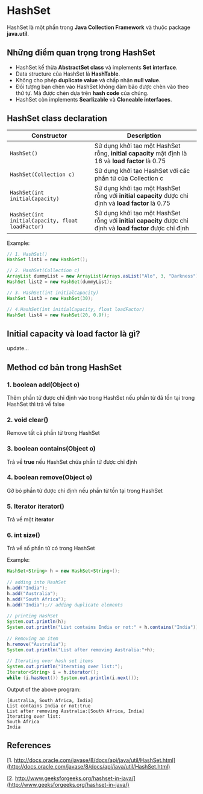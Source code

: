 # HashSet
HashSet là một phần trong **Java Collection Framework** và thuộc package **java.util**.
## Những điểm quan trọng trong HashSet
- HashSet kế thừa **AbstractSet class** và implements **Set interface**.
- Data structure của HashSet là **HashTable**.
- Không cho phép **duplicate value** và chấp nhận **null value**.
- Đối tượng bạn chèn vào HashSet không đảm bảo được chèn vào theo thứ tự. Mà được chèn dựa trên **hash code** của chúng.
- HashSet còn implements **Searlizable** và **Cloneable interfaces**.

## HashSet class declaration
Constructor | Description
------------ | -------------
```HashSet()``` | Sử dụng khởi tạo một HashSet rỗng, **initial capacity** mặt định là 16 và **load factor** là 0.75
```HashSet(Collection c)``` | Sử dụng khởi tạo HashSet với các phần tử của Collection c
```HashSet(int initialCapacity)``` | Sử dụng khởi tạo một HashSet rỗng với **initial capacity** được chỉ định và **load factor** là 0.75
```HashSet(int initialCapacity, float loadFactor)``` | Sử dụng khởi tạo một HashSet rỗng với **initial capacity** được chỉ định và **load factor** được chỉ định

Example:
```java
// 1. HashSet()
HashSet list1 = new HashSet();

// 2. HashSet(Collection c)
ArrayList dummyList = new ArrayList(Arrays.asList("Alo", 3, "Darkness"));
HashSet list2 = new HashSet(dummyList);

// 3. HashSet(int initialCapacity)
HashSet list3 = new HashSet(30);

// 4.HashSet(int initialCapacity, float loadFactor)
HashSet list4 = new HashSet(20, 0.9f);
```

## Initial capacity và load factor là gì?
update...
## Method cơ bản trong HashSet
### 1. boolean add(Object o)
Thêm phần tử được chỉ định vào trong HashSet nếu phần tử đã tồn tại trong HashSet thì trả về false
### 2. void clear()
Remove tất cả phần tử trong HashSet
### 3. boolean contains(Object o)
Trả về **true** nếu HashSet chứa phần tử được chỉ định
### 4. boolean remove(Object o)
Gỡ bỏ phần tử được chỉ định nếu phần tử tồn tại trong HashSet
### 5. Iterator iterator()
Trả về một **iterator**
### 6. int size()
Trả về số phần tử có trong HashSet

Example:
```java
HashSet<String> h = new HashSet<String>();
 
// adding into HashSet
h.add("India");
h.add("Australia");
h.add("South Africa");
h.add("India");// adding duplicate elements
 
// printing HashSet
System.out.println(h);
System.out.println("List contains India or not:" + h.contains("India"));
 
// Removing an item
h.remove("Australia");
System.out.println("List after removing Australia:"+h);
 
// Iterating over hash set items
System.out.println("Iterating over list:");
Iterator<String> i = h.iterator();
while (i.hasNext()) System.out.println(i.next());
```
Output of the above program:
```
[Australia, South Africa, India]
List contains India or not:true
List after removing Australia:[South Africa, India]
Iterating over list:
South Africa
India
```
## References
[1. http://docs.oracle.com/javase/8/docs/api/java/util/HashSet.html](http://docs.oracle.com/javase/8/docs/api/java/util/HashSet.html)

[2. http://www.geeksforgeeks.org/hashset-in-java/](http://www.geeksforgeeks.org/hashset-in-java/)
